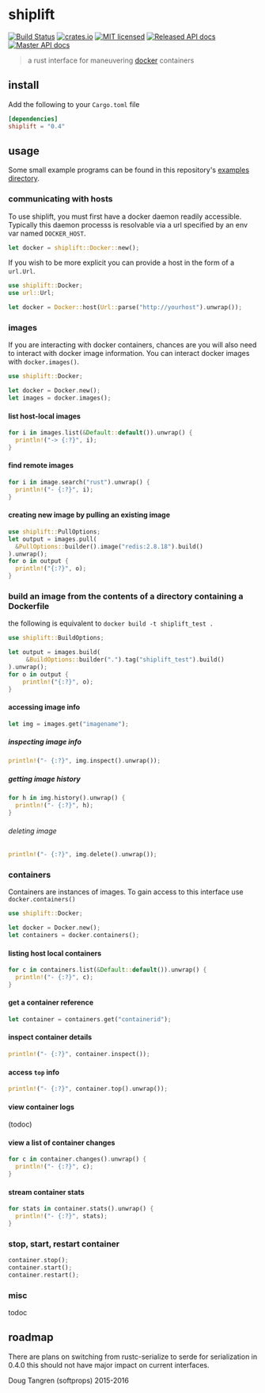 # shiplift

[![Build Status](https://travis-ci.org/softprops/shiplift.svg)](https://travis-ci.org/softprops/shiplift) [![crates.io](http://meritbadge.herokuapp.com/shiplift)](https://crates.io/crates/shiplift) [![MIT licensed](https://img.shields.io/badge/license-MIT-blue.svg)](./LICENSE) [![Released API docs](https://docs.rs/shiplift/badge.svg)](http://docs.rs/shiplift) [![Master API docs](https://img.shields.io/badge/docs-master-green.svg)](https://softprops.github.io/shiplift)

> a rust interface for maneuvering [docker](https://www.docker.com/) containers

## install

Add the following to your `Cargo.toml` file

```toml
[dependencies]
shiplift = "0.4"
```

## usage

Some small example programs can be found in this repository's [examples directory](https://github.com/softprops/shiplift/tree/master/examples).

### communicating with hosts

To use shiplift, you must first have a docker daemon readily accessible. Typically this daemon processs
is resolvable via a url specified by an env var named `DOCKER_HOST`.

```rust
let docker = shiplift::Docker::new();
```

If you wish to be more explicit you can provide a host in the form of a `url.Url`.

```rust
use shiplift::Docker;
use url::Url;

let docker = Docker::host(Url::parse("http://yourhost").unwrap());
```

### images

If you are interacting with docker containers, chances are you will also need to interact with docker image information. You can interact docker images with `docker.images()`.

```rust
use shiplift::Docker;

let docker = Docker.new();
let images = docker.images();
```

#### list host-local images

```rust
for i in images.list(&Default::default()).unwrap() {
  println!("-> {:?}", i);
}
```

#### find remote images

```rust
for i in image.search("rust").unwrap() {
  println!("- {:?}", i);
}
```

#### creating new image by pulling an existing image

```rust
use shiplift::PullOptions;
let output = images.pull(
  &PullOptions::builder().image("redis:2.8.18").build()
).unwrap();
for o in output {
  println!("{:?}", o);
}
```

### build an image from the contents of a directory containing a Dockerfile

the following is equivalent to `docker build -t shiplift_test .`

```rust
use shiplift::BuildOptions;

let output = images.build(
     &BuildOptions::builder(".").tag("shiplift_test").build()
).unwrap();
for o in output {
    println!("{:?}", o);
}
```

#### accessing image info

```rust
let img = images.get("imagename");
```

##### inspecting image info

```rust
println!("- {:?}", img.inspect().unwrap());
```

##### getting image history

```rust
for h in img.history().unwrap() {
  println!("- {:?}", h);
}
```

###### deleting image

```rust
println!("- {:?}", img.delete().unwrap());
```

### containers

Containers are instances of images. To gain access to this interface use `docker.containers()`

```rust
use shiplift::Docker;

let docker = Docker.new();
let containers = docker.containers();
```

#### listing host local containers

```rust
for c in containers.list(&Default::default()).unwrap() {
  println!("- {:?}", c);
}
```

#### get a container reference

```rust
let container = containers.get("containerid");
```

#### inspect container details

```rust
println!("- {:?}", container.inspect());
```

#### access `top` info

```rust
println!("- {:?}", container.top().unwrap());
```

#### view container logs

(todoc)

#### view a list of container changes

```rust
for c in container.changes().unwrap() {
  println!("- {:?}", c);
}
```

#### stream container stats

```rust
for stats in container.stats().unwrap() {
  println!("- {:?}", stats);
}
```

### stop, start, restart container

```rust
container.stop();
container.start();
container.restart();
```

### misc

todoc

## roadmap

There are plans on switching from rustc-serialize to serde for serialization in 0.4.0 this should not have
major impact on current interfaces.

Doug Tangren (softprops) 2015-2016
